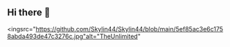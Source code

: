 ## Hi there 👋

<ingsrc="https://github.com/Skylin44/Skylin44/blob/main/5ef85ac3e6c1758abda493de47c3276c.jpg"alt="TheUnlimited"
